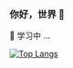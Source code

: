 ### 你好，世界 👋
🌱 学习中 ...

[![Top Langs](https://github-readme-stats.vercel.app/api/top-langs/?username=ShenHaoCode&layout=compact)](https://github.com/anuraghazra/github-readme-stats)
<!--
**ShenHaoCode/ShenHaoCode** is a ✨ _special_ ✨ repository because its `README.md` (this file) appears on your GitHub profile.

Here are some ideas to get you started:

- 🔭 I’m currently working on ...
- 🌱 I’m currently learning ...
- 👯 I’m looking to collaborate on ...
- 🤔 I’m looking for help with ...
- 💬 Ask me about ...
- 📫 How to reach me: ...
- 😄 Pronouns: ...
- ⚡ Fun fact: ...
-->

